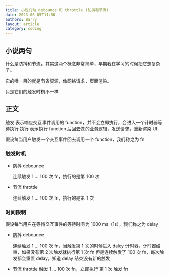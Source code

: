 ```yaml
---
title: 小说几句 debounce 和 throttle (防抖和节流)
date: 2023-06-05T11:50
authors: Barry
layout: article
category: coding
---
```


## 小说两句

什么是防抖和节流，其实这两个概念非常简单，早期我在学习的时候把它想复杂了。

它的唯一目的就是节省资源，像网络请求，页面渲染。

只是它们的触发时机不一样

## 正文

触发 表示响应交互事件调用的 function，并不会立即执行，会进入一个计时器等待执行
执行 表示执行 function 后回去做的业务逻辑，发送请求，重新渲染 UI

假设每当用户触发一个交互事件回去调用一个 function，我们称之为 fn

### 触发时机

- 防抖 debounce

  连续触发 1 ... 100 次 fn，执行的是第 100 次

- 节流 throttle

  连续触发 1 ... 100 次 fn，执行的是第 1 次

### 时间限制

假设每当用户在等待交互事件的等待时间为 1000 ms（1s），我们称之为 delay

- 防抖 debounce

  连续触发 1 ... 100 次 fn，当触发第 1 次的时候进入 daley 计时器，计时器结束，如果没有第 2 次触发就执行第 1 次 fn
  但是连续触发了 100 次 fn，每次触发都会重置 delay，知道 delay 结束没有新的触发

- 节流 throttle
  触发 1 ... 100 次 fn，立即执行 第 1 次 触发 fn
